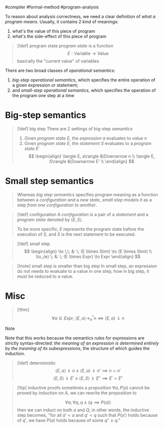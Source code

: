 #compiler #formal-method #program-analysis

To reason about analysis correctness, we need a clear definition of _what a program means_. Usually, it contains 2 kind of meanings:
1. what's the value of this piece of program
2. what's the side-effect of this piece of program

>[!def] program state
> _program state_ is a function 
> $$ E: \text{Variable} \to \text{Value} $$
> basically the "current value" of variables



There are two broad classes of _operational semantics_: 
1. _big-step operational semantics_, which specifies the entire operation of a given expression or statement; 
2. and _small-step operational semantics_, which specifies the operation of the program one step at a time


# Big-step semantics

>[!def] big step
> There are 2 settings of big-step semantics
>1. Given _program state_ $E$, the _expression_ $a$ evaluates to _value_ $n$
>2. Given _program state_ $E$, the _statement_ $S$ evaluates to a _program state_ $E'$
> $$
> \begin{align}
>  \langle E, a\rangle &\Downarrow n \\
>  \langle E, S\rangle &\Downarrow E' \\
> \end{align}
> $$

# Small step semantics

> Whereas _big step semantics_ specifies program meaning as a function between a _configuration_ and a _new state_, _small step models_ it as a step _from one configuration to another_.


>[!def] configuration
> A _configuration_ is a pair of a _statement_ and a _program state_ denoted by $\langle E, S\rangle$. 
>
> To be more specific, $E$ represents the program state before the execution of $S$, and $S$ is the next statement to be executed.

  >[!def] small step
  > $$ 
  > \begin{align}
  >  \to \;\; &: \; (E \times Stmt) \to (E \times Stmt) \\
  >  \to_{e} \; &: \; (E \times Expr) \to Expr
  > \end{align}
  > $$

>[!note] small step is smaller than big step
>In small step, an expression do not needs to evaluate to a value in one step, how in big step, it must be reduced to a value.


# Misc

>[!thm]
> $$
> \forall a \in Expr ,\; \langle E, a \rangle \to^*_a n \iff \langle E, a \rangle \Downarrow n
> $$

>[!note]
> Note that this works because the semantics rules for expressions are strictly syntax-directed: _the meaning of an expression is determined entirely by the meaning of its subexpressions_, the structure of which guides the induction.


>[!def] deterministic
> $$ \langle E, a\rangle \Downarrow n \; \land \; \langle E, a\rangle \Downarrow n' \implies n = n'  $$
> $$ \langle E, S\rangle \Downarrow E' \; \land \; \langle E, S\rangle \Downarrow E'' \implies E' = E''  $$

>[!tip] inductive proofs
> sometimes a proposition $\forall a, P(a)$ cannot be proved by induction on $A$, we can rewrite the proposition to 
>
> $$\forall a, \forall q, q \land (q \implies P(a))$$
> then we can induct on both $a$ and $Q$, in other words, the inductive step becomes, "for all $a'<a$ and $q'<q$ such that $P(a')$ holds because of $q'$, we have $P(a)$ holds because of some $q''\le q$." 
